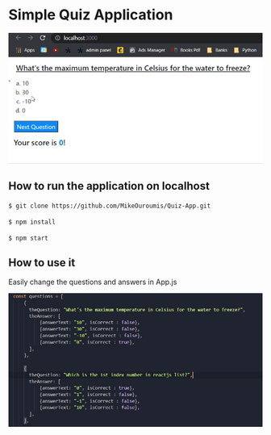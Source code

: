 # Simple Quiz Application

![checkbox animation](https://github.com/MikeOuroumis/Quiz-App/blob/master/resources/quiz-app-gif.gif)

## How to run the application on localhost

```
$ git clone https://github.com/MikeOuroumis/Quiz-App.git

$ npm install

$ npm start
```

## How to use it

Easily change the questions and answers in App.js

![questions photo](https://github.com/MikeOuroumis/Quiz-App/blob/master/resources/questions.jpg)
